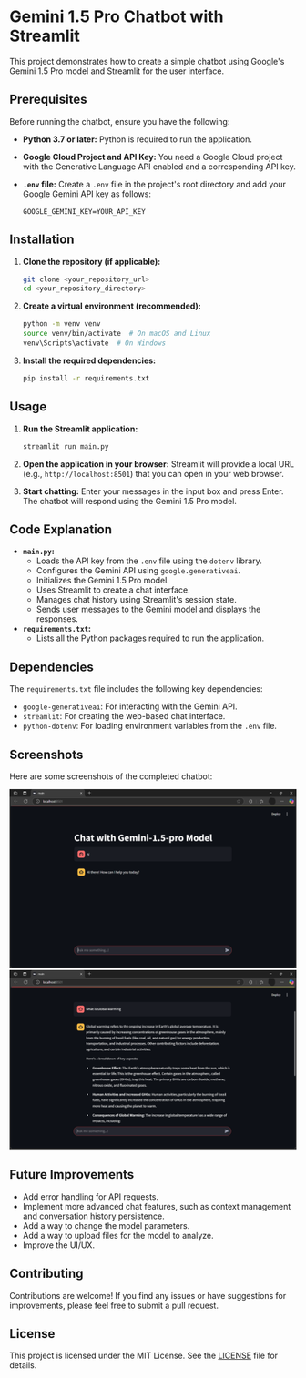 # Gemini 1.5 Pro Chatbot with Streamlit

This project demonstrates how to create a simple chatbot using Google's Gemini 1.5 Pro model and Streamlit for the user interface.

## Prerequisites

Before running the chatbot, ensure you have the following:

* **Python 3.7 or later:** Python is required to run the application.
* **Google Cloud Project and API Key:** You need a Google Cloud project with the Generative Language API enabled and a corresponding API key.
* **`.env` file:** Create a `.env` file in the project's root directory and add your Google Gemini API key as follows:

    ```
    GOOGLE_GEMINI_KEY=YOUR_API_KEY
    ```

## Installation

1.  **Clone the repository (if applicable):**
    ```bash
    git clone <your_repository_url>
    cd <your_repository_directory>
    ```

2.  **Create a virtual environment (recommended):**
    ```bash
    python -m venv venv
    source venv/bin/activate  # On macOS and Linux
    venv\Scripts\activate  # On Windows
    ```

3.  **Install the required dependencies:**
    ```bash
    pip install -r requirements.txt
    ```

## Usage

1.  **Run the Streamlit application:**
    ```bash
    streamlit run main.py
    ```

2.  **Open the application in your browser:** Streamlit will provide a local URL (e.g., `http://localhost:8501`) that you can open in your web browser.

3.  **Start chatting:** Enter your messages in the input box and press Enter. The chatbot will respond using the Gemini 1.5 Pro model.

## Code Explanation

* **`main.py`:**
    * Loads the API key from the `.env` file using the `dotenv` library.
    * Configures the Gemini API using `google.generativeai`.
    * Initializes the Gemini 1.5 Pro model.
    * Uses Streamlit to create a chat interface.
    * Manages chat history using Streamlit's session state.
    * Sends user messages to the Gemini model and displays the responses.
* **`requirements.txt`:**
    * Lists all the Python packages required to run the application.

## Dependencies

The `requirements.txt` file includes the following key dependencies:

* `google-generativeai`: For interacting with the Gemini API.
* `streamlit`: For creating the web-based chat interface.
* `python-dotenv`: For loading environment variables from the `.env` file.

## Screenshots

Here are some screenshots of the completed chatbot:

![Screenshot 1](https://github.com/vaish-navi-n/AI-Chatbot/blob/main/Screenshot%20chatbot.png)
![Screenshot 2](https://github.com/vaish-navi-n/AI-Chatbot/blob/main/Screenshot%20chatbot%202.png)


## Future Improvements

* Add error handling for API requests.
* Implement more advanced chat features, such as context management and conversation history persistence.
* Add a way to change the model parameters.
* Add a way to upload files for the model to analyze.
* Improve the UI/UX.

## Contributing

Contributions are welcome! If you find any issues or have suggestions for improvements, please feel free to submit a pull request.

## License

This project is licensed under the MIT License. See the [LICENSE](https://github.com/vaish-navi-n/AI-Chatbot/blob/main/LICENSE) file for details.
